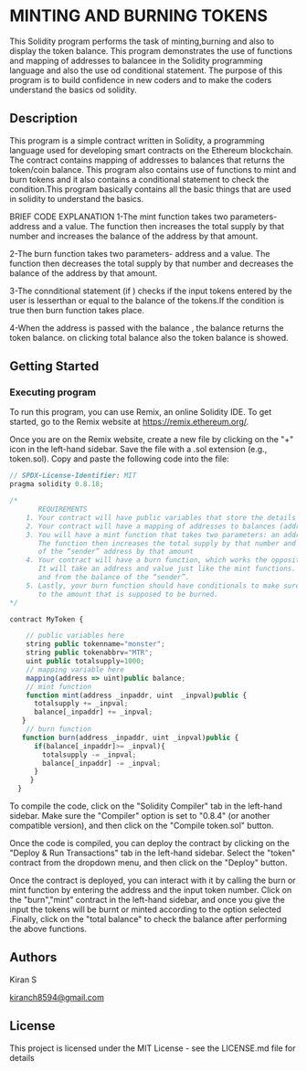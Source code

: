 # MINTING AND BURNING TOKENS

This Solidity program performs the task of minting,burning and also to display the token balance. This program demonstrates the use of functions and mapping of addresses to balancee in the Solidity programming language and also the use od conditional statement. The purpose of this program is to build confidence in new coders and to make the coders understand the basics od solidity.

## Description

This program is a simple contract written in Solidity, a programming language used for developing smart contracts on the Ethereum blockchain. The contract contains mapping of addresses to balances that returns the token/coin balance. This program also contains use of functions to mint and burn tokens and it also contains a conditional statement to check the condition.This program basically contains all the basic things that are used in solidity to understand the basics.

BRIEF CODE EXPLANATION
1-The  mint function takes two parameters-  address and a value. The function then increases the total supply by that number and increases the balance of the address by that amount.


2-The  burn function takes two parameters-  address and a value. The function then decreases the total supply by that number and decreases the balance of the address by that amount.


3-The connditional statement (if ) checks if the input tokens entered by the user is lesserthan or equal to the balance of the tokens.If the condition is true then burn function takes place.


4-When the address is  passed  with the balance , the balance returns the token balance.
on clicking total balance also the token balance is showed.
## Getting Started

### Executing program

To run this program, you can use Remix, an online Solidity IDE. To get started, go to the Remix website at https://remix.ethereum.org/.

Once you are on the Remix website, create a new file by clicking on the "+" icon in the left-hand sidebar. Save the file with a .sol extension (e.g., token.sol). Copy and paste the following code into the file:

```javascript
// SPDX-License-Identifier: MIT
pragma solidity 0.8.18;

/*
       REQUIREMENTS
    1. Your contract will have public variables that store the details about your coin (Token Name, Token Abbrv., Total Supply)
    2. Your contract will have a mapping of addresses to balances (address => uint)
    3. You will have a mint function that takes two parameters: an address and a value. 
       The function then increases the total supply by that number and increases the balance 
       of the “sender” address by that amount
    4. Your contract will have a burn function, which works the opposite of the mint function, as it will destroy tokens. 
       It will take an address and value just like the mint functions. It will then deduct the value from the total supply 
       and from the balance of the “sender”.
    5. Lastly, your burn function should have conditionals to make sure the balance of "sender" is greater than or equal 
       to the amount that is supposed to be burned.
*/

contract MyToken {

    // public variables here
    string public tokenname="monster";
    string public tokenabbrv="MTR";
    uint public totalsupply=1000;
    // mapping variable here
    mapping(address => uint)public balance;
    // mint function
    function mint(address _inpaddr, uint  _inpval)public {
      totalsupply += _inpval;
      balance[_inpaddr] += _inpval;
   }
    // burn function
   function burn(address _inpaddr, uint _inpval)public {
      if(balance[_inpaddr]>= _inpval){
        totalsupply -= _inpval;
        balance[_inpaddr] -= _inpval;
      }
     }
  }

```

To compile the code, click on the "Solidity Compiler" tab in the left-hand sidebar. Make sure the "Compiler" option is set to "0.8.4" (or another compatible version), and then click on the "Compile token.sol" button.

Once the code is compiled, you can deploy the contract by clicking on the "Deploy & Run Transactions" tab in the left-hand sidebar. Select the "token" contract from the dropdown menu, and then click on the "Deploy" button.

Once the contract is deployed, you can interact with it by calling the burn or mint  function by entering the address and the input token number. Click on the "burn","mint" contract in the left-hand sidebar, and once you give the input the tokens will be burnt or minted according to the option selected .Finally, click on the "total balance" to check the balance after performing the above functions.

## Authors

Kiran S 


kiranch8594@gmail.com


## License

This project is licensed under the MIT License - see the LICENSE.md file for details
